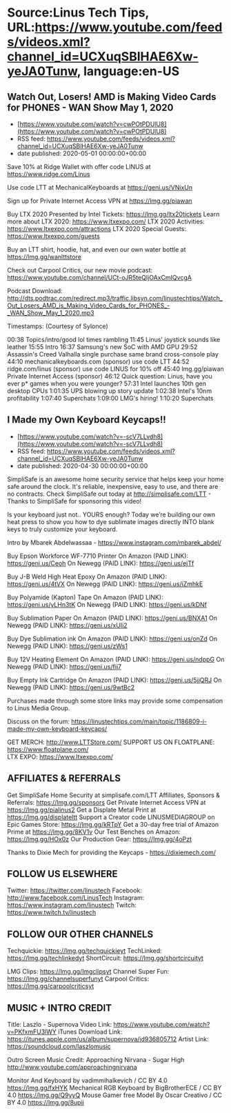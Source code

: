 # Source:Linus Tech Tips, URL:https://www.youtube.com/feeds/videos.xml?channel_id=UCXuqSBlHAE6Xw-yeJA0Tunw, language:en-US

## Watch Out, Losers! AMD is Making Video Cards for PHONES - WAN Show May 1, 2020
 - [https://www.youtube.com/watch?v=cwPOtPDUlU8](https://www.youtube.com/watch?v=cwPOtPDUlU8)
 - RSS feed: https://www.youtube.com/feeds/videos.xml?channel_id=UCXuqSBlHAE6Xw-yeJA0Tunw
 - date published: 2020-05-01 00:00:00+00:00

Save 10% at Ridge Wallet with offer code LINUS at https://www.ridge.com/Linus

Use code LTT at MechanicalKeyboards at https://geni.us/VNixUn

Sign up for Private Internet Access VPN at https://lmg.gg/piawan

Buy LTX 2020 Presented by Intel Tickets: https://lmg.gg/ltx20tickets
Learn more about LTX 2020: https://www.ltxexpo.com/
LTX 2020 Activities: https://www.ltxexpo.com/attractions
LTX 2020 Special Guests: https://www.ltxexpo.com/guests

Buy an LTT shirt, hoodie, hat, and even our own water bottle at https://lmg.gg/wanlttstore

Check out Carpool Critics, our new movie podcast: https://www.youtube.com/channel/UCt-oJR5teQIjOAxCmIQvcgA

Podcast Download: http://dts.podtrac.com/redirect.mp3/traffic.libsyn.com/linustechtips/Watch_Out_Losers_AMD_is_Making_Video_Cards_for_PHONES_-_WAN_Show_May_1_2020.mp3

Timestamps: (Courtesy of Sylonce)

00:38 Topics/intro/good lol times rambling
11:45 Linus' joystick sounds like leather
15:55 Intro
16:37 Samsung's new SoC with AMD GPU
29:52 Assassin's Creed Valhalla single purchase same brand cross-console play
44:10 mechanicalkeyboards.com (sponsor) use code LTT
44:52 ridge.com/linus (sponsor) use code LINUS for 10% off 
45:40 lmg.gg/piawan Private Internet Access (sponsor)
46:12 Quick question: Linus, have you ever p* games when you were younger?
57:31 Intel launches 10th gen desktop CPUs
1:01:35 UPS blowing up story update
1:02:38 Intel's 10nm profitability
1:07:40 Superchats
1:09:00 LMG's hiring!
1:10:20 Superchats

## I Made my Own Keyboard Keycaps!!
 - [https://www.youtube.com/watch?v=-scV7LLvdh8](https://www.youtube.com/watch?v=-scV7LLvdh8)
 - RSS feed: https://www.youtube.com/feeds/videos.xml?channel_id=UCXuqSBlHAE6Xw-yeJA0Tunw
 - date published: 2020-04-30 00:00:00+00:00

SimpliSafe is an awesome home security service that helps keep your home safe around the clock. It's reliable, inexpensive, easy to use, and there are no contracts. Check SimpliSafe out today at http://simplisafe.com/LTT - Thanks to SimpliSafe for sponsoring this video!


Is your keyboard just not.. YOURS enough? Today we’re building our own heat press to show you how to dye sublimate images directly INTO blank keys to truly customize your keyboard.

Intro by Mbarek Abdelwassaa -  https://www.instagram.com/mbarek_abdel/

Buy Epson Workforce WF-7710 Printer
On Amazon (PAID LINK): https://geni.us/Ceoh
On Newegg (PAID LINK): https://geni.us/ejTf

Buy J-B Weld High Heat Epoxy
On Amazon (PAID LINK): https://geni.us/4tVX
On Newegg (PAID LINK): https://geni.us/iZmhkE

Buy Polyamide (Kapton) Tape
On Amazon (PAID LINK): https://geni.us/yLHn3tK
On Newegg (PAID LINK): https://geni.us/kDNf

Buy Sublimation Paper
On Amazon (PAID LINK): https://geni.us/BNXA1
On Newegg (PAID LINK): https://geni.us/xUIi2

Buy Dye Sublimation ink
On Amazon (PAID LINK): https://geni.us/onZd
On Newegg (PAID LINK): https://geni.us/zWs1

Buy 12V Heating Element
On Amazon (PAID LINK): https://geni.us/ndppG
On Newegg (PAID LINK): https://geni.us/fij7

Buy Empty Ink Cartridge
On Amazon (PAID LINK): https://geni.us/5jjQRJ
On Newegg (PAID LINK): https://geni.us/9wtBc2

Purchases made through some store links may provide some compensation to Linus Media Group.

Discuss on the forum: https://linustechtips.com/main/topic/1186809-i-made-my-own-keyboard-keycaps/

GET MERCH: http://www.LTTStore.com/
SUPPORT US ON FLOATPLANE: https://www.floatplane.com/  
LTX EXPO: https://www.ltxexpo.com/   

AFFILIATES & REFERRALS
---------------------------------------------------
Get SimpliSafe Home Security at simplisafe.com/LTT
Affiliates, Sponsors & Referrals: https://lmg.gg/sponsors
Get Private Internet Access VPN at https://lmg.gg/pialinus2
Get a Displate Metal Print at https://lmg.gg/displateltt
Support a Creator code LINUSMEDIAGROUP on Epic Games Store: https://lmg.gg/kRTpY
Get a 30-day free trial of Amazon Prime at https://lmg.gg/8KV1v
Our Test Benches on Amazon: https://lmg.gg/HOx0z
Our Production Gear: https://lmg.gg/4oPzt

Thanks to Dixie Mech for providing the Keycaps - https://dixiemech.com/
 
FOLLOW US ELSEWHERE
---------------------------------------------------  
Twitter: https://twitter.com/linustech
Facebook: http://www.facebook.com/LinusTech
Instagram: https://www.instagram.com/linustech
Twitch: https://www.twitch.tv/linustech

FOLLOW OUR OTHER CHANNELS
---------------------------------------------------  
Techquickie: https://lmg.gg/techquickieyt
TechLinked: https://lmg.gg/techlinkedyt
ShortCircuit: https://lmg.gg/shortcircuityt

LMG Clips: https://lmg.gg/lmgclipsyt
Channel Super Fun: https://lmg.gg/channelsuperfunyt
Carpool Critics: https://lmg.gg/carpoolcriticsyt

MUSIC + INTRO CREDIT
---------------------------------------------------  
Title: Laszlo - Supernova
Video Link: https://www.youtube.com/watch?v=PKfxmFU3lWY
iTunes Download Link: https://itunes.apple.com/us/album/supernova/id936805712
Artist Link: https://soundcloud.com/laszlomusic

Outro Screen Music Credit: Approaching Nirvana - Sugar High http://www.youtube.com/approachingnirvana

Monitor And Keyboard by vadimmihalkevich / CC BY 4.0 https://lmg.gg/fxHYK
Mechanical RGB Keyboard by BigBrotherECE / CC BY 4.0 https://lmg.gg/Q9yyQ
Mouse Gamer free Model By Oscar Creativo / CC BY 4.0 https://lmg.gg/8upii

